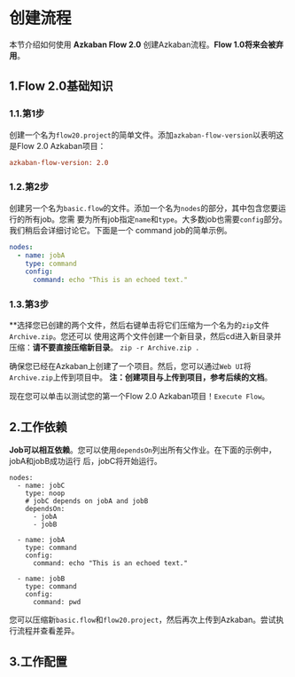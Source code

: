 创建流程
================================================================================
本节介绍如何使用 **Azkaban Flow 2.0** 创建Azkaban流程。**Flow 1.0将来会被弃用**。

## 1.Flow 2.0基础知识

### 1.1.第1步
创建一个名为`flow20.project`的简单文件。添加`azkaban-flow-version`以表明这是Flow 2.0 
Azkaban项目：
```ini
azkaban-flow-version: 2.0
```

### 1.2.第2步
创建另一个名为`basic.flow`的文件。添加一个名为`nodes`的部分，其中包含您要运行的所有job。您需
要为所有job指定`name`和`type`。大多数job也需要`config`部分。我们稍后会详细讨论它。下面是一个
command job的简单示例。
```yaml
nodes:
  - name: jobA
    type: command
    config:
      command: echo "This is an echoed text."
```

### 1.3.第3步
**选择您已创建的两个文件，然后右键单击将它们压缩为一个名为的`zip`文件`Archive.zip`。您还可以
使用这两个文件创建一个新目录，然后cd进入新目录并压缩：**请不要直接压缩新目录**。
`zip -r Archive.zip .`

确保您已经在Azkaban上创建了一个项目。然后，您可以通过`Web UI`将`Archive.zip`上传到项目中。
**注：创建项目与上传到项目，参考后续的文档**。

现在您可以单击以测试您的第一个Flow 2.0 Azkaban项目！`Execute Flow`。

## 2.工作依赖
**Job可以相互依赖**。您可以使用`dependsOn`列出所有父作业。在下面的示例中，jobA和jobB成功运行
后，jobC将开始运行。
```yarml
nodes:
  - name: jobC
    type: noop
    # jobC depends on jobA and jobB
    dependsOn:
      - jobA
      - jobB

  - name: jobA
    type: command
    config:
      command: echo "This is an echoed text."

  - name: jobB
    type: command
    config:
      command: pwd
```
您可以压缩新`basic.flow`和`flow20.project`，然后再次上传到Azkaban。尝试执行流程并查看差异。

## 3.工作配置

